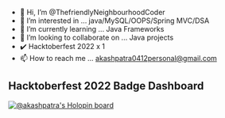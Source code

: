 - 👋 Hi, I’m @ThefriendlyNeighbourhoodCoder
- 👀 I’m interested in ... java/MySQL/OOPS/Spring MVC/DSA
- 🌱 I’m currently learning ... Java Frameworks
- 💞️ I’m looking to collaborate on ... Java projects
-  :heavy_check_mark:   Hacktoberfest 2022 x 1
- 📫 How to reach me ... akashpatra0412personal@gmail.com

## Hacktoberfest 2022 Badge Dashboard

[![@akashpatra's Holopin board](https://holopin.me/akashpatra)](https://holopin.io/@akashpatra)
